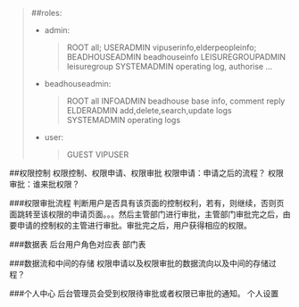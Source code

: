> ##roles:
> * admin:
>   > ROOT all;
>   > USERADMIN vipuserinfo,elderpeopleinfo;
>   > BEADHOUSEADMIN  beadhouseinfo
>   > LEISUREGROUPADMIN leisuregroup
>   > SYSTEMADMIN operating log, authorise ...
> * beadhouseadmin:
>   > ROOT all
>   > INFOADMIN beadhouse base info, comment reply
>   > ELDERADMIN add,delete,search,update logs
>   > SYSTEMADMIN operating logs
> * user:
>   > GUEST
>   > VIPUSER
        
        
##权限控制
        权限控制、权限申请、权限审批
        权限申请：申请之后的流程？
        权限审批：谁来批权限？
 
###权限审批流程
	判断用户是否具有该页面的控制权利，若有，则继续，否则页面跳转至该权限的申请页面。。。然后主管部门进行审批，主管部门审批完之后，由要申请的控制权的主管进行审批。审批完之后，用户获得相应的权限。
	
###数据表
	后台用户角色对应表
	部门表
	
###数据流和中间的存储
	权限申请以及权限审批的数据流向以及中间的存储过程？
	
###个人中心
	后台管理员会受到权限待审批或者权限已审批的通知。
	个人设置